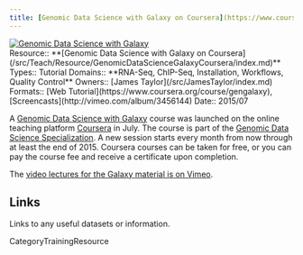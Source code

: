```yaml
---
title: [Genomic Data Science with Galaxy on Coursera](https://www.coursera.org/course/gengalaxy)
---
```

<div class='center'><a href='https://www.coursera.org/course/gengalaxy'><img src='/Images/Logos/CourseraGBDS.png' alt='Genomic Data Science with Galaxy'  /></a>
</div>





<div class='deploymentbox'>
 Resource:: **[Genomic Data Science with Galaxy on Coursera](/src/Teach/Resource/GenomicDataScienceGalaxyCoursera/index.md)**
 Types:: Tutorial
 Domains:: **RNA-Seq, ChIP-Seq, Installation, Workflows, Quality Control** 
 Owners:: [James Taylor](/src/JamesTaylor/index.md)
 Formats:: [Web Tutorial](https://www.coursera.org/course/gengalaxy), [Screencasts](http://vimeo.com/album/3456144)
 Date:: 2015/07 
</div>

A [Genomic Data Science with Galaxy](https://www.coursera.org/course/gengalaxy) course was launched on the online teaching platform [Coursera](https://www.coursera.org/) in July.  The course is part of the [Genomic Data Science Specialization](https://www.coursera.org/specialization/genomics/41).  A new session starts every month from now through at least the end of 2015.  Coursera courses can be taken for free, or you can pay the course fee and receive a certificate upon completion.

The [video lectures for the Galaxy material is on Vimeo](http://vimeo.com/album/3456144). 


## Links

Links to any useful datasets or information.



CategoryTrainingResource
